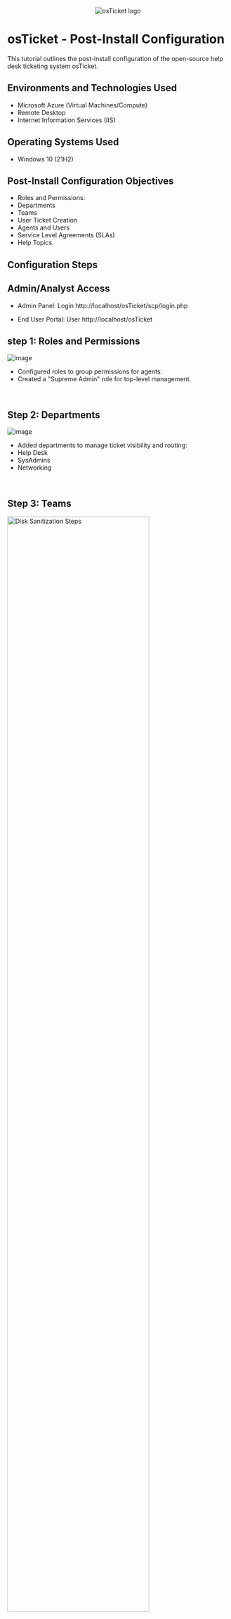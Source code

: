 <p align="center">
<img src="https://i.imgur.com/Clzj7Xs.png" alt="osTicket logo"/>
</p>

<h1>osTicket - Post-Install Configuration</h1>
This tutorial outlines the post-install configuration of the open-source help desk ticketing system osTicket.<br />


<h2>Environments and Technologies Used</h2>

- Microsoft Azure (Virtual Machines/Compute)
- Remote Desktop
- Internet Information Services (IIS)

<h2>Operating Systems Used </h2>

- Windows 10</b> (21H2)

<h2>Post-Install Configuration Objectives</h2>

- Roles and Permissions:
- Departments
- Teams
- User Ticket Creation
- Agents and Users
- Service Level Agreements (SLAs)
- Help Topics

<h2>Configuration Steps</h2>

<p>

<h2>Admin/Analyst Access</h2>

- Admin Panel: Login http://localhost/osTicket/scp/login.php

- End User Portal: User http://localhost/osTicket
  
## step 1: Roles and Permissions
![image](https://github.com/user-attachments/assets/ddc6d53f-6085-430c-9e18-38758195dda9)
</p>
<p>

- Configured roles to group permissions for agents.
- Created a "Supreme Admin" role for top-level management.
</p>
<br />
  
## Step 2: Departments
![image](https://github.com/user-attachments/assets/27c00a89-d0f0-4325-b641-d3e1b864bdf1)
</p>
<p>
  
- Added departments to manage ticket visibility and routing:
- Help Desk
- SysAdmins
- Networking
</p>
<br />

<p>
  
## Step 3: Teams 
<img src="https://i.imgur.com/DJmEXEB.png" height="80%" width="80%" alt="Disk Sanitization Steps"/>
</p>
<p>

- Set up cross-department teams for specialized tasks: Online Banking
</p>
<br />

<p>
  
## Step 4: User Ticket Creation
<img src="https://i.imgur.com/DJmEXEB.png" height="80%" width="80%" alt="Disk Sanitization Steps"/>
</p>
<p>

- Enabled registration-required ticket creation: Admin Panel -> Settings -> User Settings
- Unchecked "Allow unregistered users to create tickets."
</p>
<br />
  
## Step 5: Agents and Users
</p>
<p>

- Added agents for handling tickets: Jane: Assigned to SysAdmins, John: Assigned to Support.
- Added users (customers): Karen, Ken
</p>
<br />

<p>
  
## Step 6: Service Level Agreements (SLAs)
</p>
<p>
  
- Configured SLAs to manage ticket priority and deadlines:
- Sev-A: 1-hour grace period (24/7 schedule).
- Sev-B: 4-hour grace period (24/7 schedule).
- Sev-C: 8-hour grace period (business hours).
</p>
<br />

<p>
  
## Step 7: Help Topics
</p>
<p>
  
- Created help topics for users to categorize tickets effectively
- Business Critical Outage
- Personal Computer Issues
- Equipment Request
- Password Reset
- Other
</p>
<br />

<p>

## Conclusion
This osTicket configuration streamlines IT support by organizing roles, departments, and teams for efficient ticket routing. With SLAs, help topics, and secure access policies, it ensures timely issue resolution and system integrity. Explore the full implementation in my GitHub repository.
</p>
<br />

## Credits
This Project is based on the template by Josh Madakor. I've customized it to suit my needs while retaining the structure and inspiration from the original work. https://github.com/joshmadakorcc/post-install-config

![Azure](https://img.shields.io/badge/Azure-Cloud-blue)

